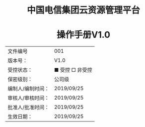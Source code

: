 




# <center>中国电信集团云资源管理平台</center>
# <center>操作手册V1.0</center>

<table>
    <tr>
        <td>文件编号</td>
        <td>001</td>
    </tr>
    <tr>
        <td>版本号：</td>
        <td>V1.0</td>
    </tr>
    <tr> 
        <td>受控状态：</td> 
        <td>■ 受控 □ 非受控</td> 
    </tr>
    <tr> 
        <td>保密级别：</td> 
        <td>公司级</td> 
    </tr>
    <tr> 
        <td>编制人/编制时间：</td> 
        <td>2019/09/25</td> 
    </tr>
    <tr> 
        <td>审核人/审核时间：</td> 
        <td>2019/09/25</td> 
    </tr>
    <tr> 
        <td>批准人/批准时间：</td> 
        <td>2019/09/25</td> 
    </tr>
      <tr> 
        <td>生效日期：</td> 
        <td>2019/09/25</td> 
    </tr>
</table>




